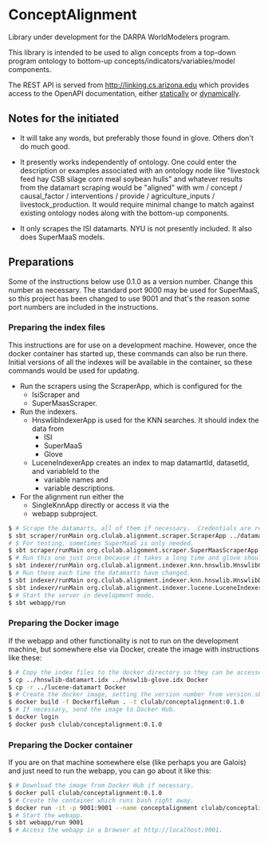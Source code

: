 # ConceptAlignment

Library under development for the DARPA WorldModelers program.

This library is intended to be used to align concepts from a top-down
program ontology to bottom-up concepts/indicators/variables/model components.

The REST API is served from http://linking.cs.arizona.edu which provides
access to the OpenAPI documentation, either [statically](http://linking.cs.arizona.edu/assets/openapi/webapp.yaml)
or [dynamically](http://linking.cs.arizona.edu/api).

## Notes for the initiated

* It will take any words, but preferably those found in glove.  Others don't do much good.
  
* It presently works independently of ontology.  One could enter the description or
examples associated with an ontology node like "livestock feed hay CSB silage corn meal
soybean hulls" and whatever results from the datamart scraping would be "aligned" with
wm / concept / causal_factor / interventions / provide / agriculture_inputs / livestock_production.
It would require minimal change to match against existing ontology nodes along with the
bottom-up components.
  
* It only scrapes the ISI datamarts.  NYU is not presently included.  It also does SuperMaaS models.

## Preparations

Some of the instructions below use 0.1.0 as a version number.  Change this number as necessary.
The standard port 9000 may be used for SuperMaaS, so this project has been changed to use 9001
and that's the reason some port numbers are included in the instructions.

### Preparing the index files

This instructions are for use on a development machine.  However, once the docker
container has started up, these commands can also be run there.  Initial versions of all the
indexes will be available in the container, so these commands would be used for updating.

* Run the scrapers using the ScraperApp, which is configured for the
  * IsiScraper and
  * SuperMaasScraper.
* Run the indexers.
  * HnswlibIndexerApp is used for the KNN searches.  It should index the data from
    * ISI
    * SuperMaaS
    * Glove
  * LuceneIndexerApp creates an index to map datamartId, datasetId, and variableId to the
    * variable names and
    * variable descriptions.
* For the alignment run either the
  * SingleKnnApp directly or access it via the
  * webapp subproject.

```bash
$ # Scrape the datamarts, all of them if necessary.  Credentials are required.
$ sbt scraper/runMain org.clulab.alignment.scraper.ScraperApp ../datamarts.tsv
# $ For testing, sometimes SuperMaaS is only needed.
$ sbt scraper/runMain org.clulab.alignment.scraper.SuperMaasScraperApp ../datamarts.tsv
$ # Run this one just once because it takes a long time and glove shouldn't change.
$ sbt indexer/runMain org.clulab.alignment.indexer.knn.hnswlib.HnswlibGloveIndexerApp
$ # Run these each time the datamarts have changed.
$ sbt indexer/runMain org.clulab.alignment.indexer.knn.hnswlib.HnswlibDatamartIndexerApp ../datamarts.tsv
$ sbt indexer/runMain org.clulab.alignment.indexer.lucene.LuceneIndexerApp ../datamarts.tsv
$ # Start the server in development mode.
$ sbt webapp/run
```

### Preparing the Docker image

If the webapp and other functionality is not to run on the development machine, but somewhere
else via Docker, create the image with instructions like these:

```bash
$ # Copy the index files to the docker directory so they can be accessed by the docker command.
$ cp ../hnswlib-datamart.idx ../hnswlib-glove.idx Docker
$ cp -r ../lucene-datamart Docker
$ # Create the docker image, setting the version number from version.sbt.
$ docker build -f DockerfileRun . -t clulab/conceptalignment:0.1.0
$ # If necessary, send the image to Docker Hub.
$ docker login
$ docker push clulab/conceptalignment:0.1.0
```

### Preparing the Docker container

If you are on that machine somewhere else (like perhaps you are Galois) and just need to run
the webapp, you can go about it like this:

```bash
$ # Download the image from Docker Hub if necessary.
$ docker pull clulab/conceptalignment:0.1.0
$ # Create the container which runs bash right away.
$ docker run -it -p 9001:9001 --name conceptalignment clulab/conceptalignment:0.1.0
$ # Start the webapp.
$ sbt webapp/run 9001
$ # Access the webapp in a browser at http://localhost:9001.
```
